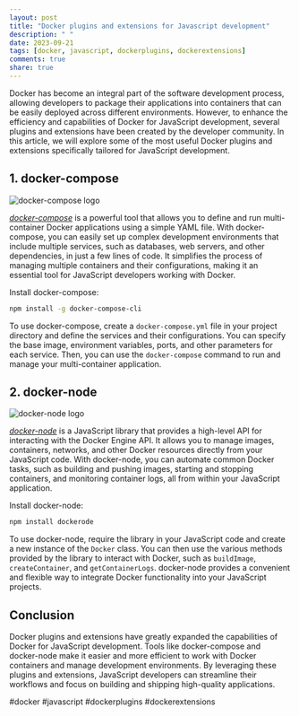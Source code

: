 ```yaml
---
layout: post
title: "Docker plugins and extensions for Javascript development"
description: " "
date: 2023-09-21
tags: [docker, javascript, dockerplugins, dockerextensions]
comments: true
share: true
---
```


Docker has become an integral part of the software development process, allowing developers to package their applications into containers that can be easily deployed across different environments. However, to enhance the efficiency and capabilities of Docker for JavaScript development, several plugins and extensions have been created by the developer community. In this article, we will explore some of the most useful Docker plugins and extensions specifically tailored for JavaScript development.

## 1. docker-compose

![docker-compose logo](https://www.docker.com/sites/default/files/d8/2019-07/vertical-logo-monochromatic.png)

*[docker-compose](https://docs.docker.com/compose/)* is a powerful tool that allows you to define and run multi-container Docker applications using a simple YAML file. With docker-compose, you can easily set up complex development environments that include multiple services, such as databases, web servers, and other dependencies, in just a few lines of code. It simplifies the process of managing multiple containers and their configurations, making it an essential tool for JavaScript developers working with Docker.

Install docker-compose:
```bash
npm install -g docker-compose-cli
```

To use docker-compose, create a `docker-compose.yml` file in your project directory and define the services and their configurations. You can specify the base image, environment variables, ports, and other parameters for each service. Then, you can use the `docker-compose` command to run and manage your multi-container application.

## 2. docker-node

![docker-node logo](https://seeklogo.com/images/N/nodejs-logo-FBE122E377-seeklogo.com.png)

*[docker-node](https://www.npmjs.com/package/docker-node)* is a JavaScript library that provides a high-level API for interacting with the Docker Engine API. It allows you to manage images, containers, networks, and other Docker resources directly from your JavaScript code. With docker-node, you can automate common Docker tasks, such as building and pushing images, starting and stopping containers, and monitoring container logs, all from within your JavaScript application.

Install docker-node:
```bash
npm install dockerode
```

To use docker-node, require the library in your JavaScript code and create a new instance of the `Docker` class. You can then use the various methods provided by the library to interact with Docker, such as `buildImage`, `createContainer`, and `getContainerLogs`. docker-node provides a convenient and flexible way to integrate Docker functionality into your JavaScript projects.

## Conclusion

Docker plugins and extensions have greatly expanded the capabilities of Docker for JavaScript development. Tools like docker-compose and docker-node make it easier and more efficient to work with Docker containers and manage development environments. By leveraging these plugins and extensions, JavaScript developers can streamline their workflows and focus on building and shipping high-quality applications.

#docker #javascript #dockerplugins #dockerextensions